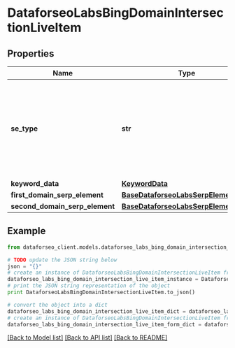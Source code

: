 # DataforseoLabsBingDomainIntersectionLiveItem


## Properties

Name | Type | Description | Notes
------------ | ------------- | ------------- | -------------
**se_type** | **str** | search engine type search engine type specified in a POST request; for this endpoint, the field equals bing | [optional] 
**keyword_data** | [**KeywordData**](KeywordData.md) |  | [optional] 
**first_domain_serp_element** | [**BaseDataforseoLabsSerpElementItem**](BaseDataforseoLabsSerpElementItem.md) |  | [optional] 
**second_domain_serp_element** | [**BaseDataforseoLabsSerpElementItem**](BaseDataforseoLabsSerpElementItem.md) |  | [optional] 

## Example

```python
from dataforseo_client.models.dataforseo_labs_bing_domain_intersection_live_item import DataforseoLabsBingDomainIntersectionLiveItem

# TODO update the JSON string below
json = "{}"
# create an instance of DataforseoLabsBingDomainIntersectionLiveItem from a JSON string
dataforseo_labs_bing_domain_intersection_live_item_instance = DataforseoLabsBingDomainIntersectionLiveItem.from_json(json)
# print the JSON string representation of the object
print DataforseoLabsBingDomainIntersectionLiveItem.to_json()

# convert the object into a dict
dataforseo_labs_bing_domain_intersection_live_item_dict = dataforseo_labs_bing_domain_intersection_live_item_instance.to_dict()
# create an instance of DataforseoLabsBingDomainIntersectionLiveItem from a dict
dataforseo_labs_bing_domain_intersection_live_item_form_dict = dataforseo_labs_bing_domain_intersection_live_item.from_dict(dataforseo_labs_bing_domain_intersection_live_item_dict)
```
[[Back to Model list]](../README.md#documentation-for-models) [[Back to API list]](../README.md#documentation-for-api-endpoints) [[Back to README]](../README.md)


